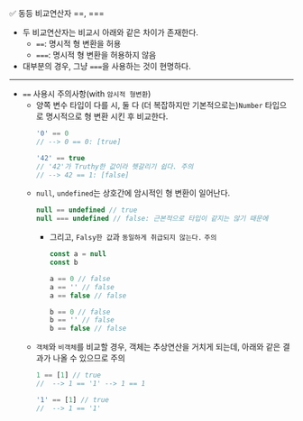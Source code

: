 ✅ 동등 비교연산자 ==, ===
* 두 비교연산자는 비교시 아래와 같은 차이가 존재한다.
  * `==`: 명시적 형 변환을 허용
  * `===`: 명시적 형 변환을 허용하지 않음
* 대부분의 경우, 그냥 `===`을 사용하는 것이 현명하다.
<hr />

* `==` 사용시 주의사항(with `암시적 형변환`)
  * 양쪽 변수 타입이 다를 시, 둘 다 (더 복잡하지만 기본적으로는)`Number` 타입으로 명시적으로 형 변환 시킨 후 비교한다.
    ```javascript
    '0' == 0
    // --> 0 == 0: [true]

    '42' == true
    // '42'가 Truthy한 값이라 헷갈리기 쉽다. 주의
    // --> 42 == 1: [false]
    ```
  * `null`, `undefined`는 상호간에 암시적인 형 변환이 일어난다.
    ```javascript
    null == undefined // true
    null === undefined // false: 근본적으로 타입이 같지는 않기 때문에
    ```
    * 그리고, `Falsy한 값`과 `동일하게 취급되지 않는다.` `주의`
      ```javascript
      const a = null
      const b

      a == 0 // false
      a == '' // false
      a == false // false

      b == 0 // false
      b == '' // false
      b == false // false
      ```
  * `객체`와 `비객체`를 비교할 경우, 객체는 추상연산을 거치게 되는데, 아래와 같은 결과가 나올 수 있으므로 주의
    ```javascript
    1 == [1] // true
    //  --> 1 == '1' --> 1 == 1

    '1' == [1] // true
    //  --> 1 == '1'
    ```